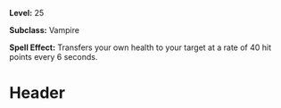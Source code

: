 <!-- TITLE: Spell: Shadow Compact -->
<!-- SUBTITLE:  -->

**Level:** 25

**Subclass:** Vampire

**Spell Effect:** Transfers your own health to your target at a rate of 40 hit points every 6 seconds.

# Header